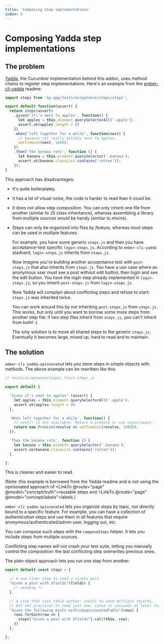 ```yaml
---
title: 'Composing step implementations'
index: 4
---
```


# Composing Yadda step implementations

## The problem

[Yadda](https://github.com/acuminous/yadda), the Cucumber implementation behind this addon, uses method chains to register step implementations. Here's an example from the [ember-cli-yadda](https://github.com/albertjan/ember-cli-yadda) readme:

```js
import steps from 'my-app/tests/acceptance/steps/steps';

export default function(assert) {
  return steps(assert)
    .given('it\'s next to apples', function() {
      let apples = this.element.querySelectorAll('.apple');
      assert.ok(apples.length > 0)
    })
    .when('left together for a while', function(next) {
      // bananas rot really quickly next to apples.
      setTimeout(next, 1000);
    })
    .then('the banana rots', function () {
      let banana = this.element.querySelector('.banana');
      assert.ok(banana.classList.contains('rotten'));
    });
}
```

This approach has disadvantages:

* It's quite boilerplatey.
* It has a lot of visual noise, the code is harder to read than it could be.
* It does not allow step composition. You can only inherit one file from another (similar to JS class inheritance), whereas assembling a library from multiple sources would be handy (similar to mixins).
* Steps can only be organized into files *by feature*, whereas most steps can be used in multiple features.
  
    For example, you have some generic `steps.js` and then you have acceptance-test specific `login-steps.js`. According to `ember-cli-yadda` stadnard, `login-steps.js` inherits from `steps.js`.

    Now imagine you're building another accepntance test with `post-steps.js` that also inherits from `steps.js`. You have a use case where an anonymous user must see a post without edit button, then login and see the edit button. You have the login step already implemented in `login-steps.js`, so you inherit `post-steps.js` from  `login-steps.js`.

    Now Yadda will complain about conflicting steps and refuse to start: `steps.js` was inherited twice.

    You can work around this by not inheriting `post-steps.js` from `steps.js`. This works, but only until you want to borrow some more steps from another step file: if two step files inherit from `steps.js`, you can't inherit from both! :(

    The only solution is to move all shared steps to the generic `steps.js`. Eventually it becomes large, mixed up, hard to read and to maintain.



## The solution

`ember-cli-yadda-opinionated` lets you store steps in simple objects with methods. The above example can be rewritten like this:

```js
// tests/acceptance/steps/_fruit-steps.js

export default {

  "Given it's next to apples" (assert) {
    let apples = this.element.querySelectorAll('.apple');
    assert.ok(apples.length > 0)
  },

  'When left together for a while', function() {
    // next() is not available. Return a promise or use async/await.
    return new Promise(resolve => setTimeout(resolve, 1000)); 
  }),

  'Then the banana rots', function () {
    let banana = this.element.querySelector('.banana');
    assert.ok(banana.classList.contains('rotten'));
  },

};
```

This is cleaner and easier to read.

(Note: this example is borrowed from the Yadda readme and is not using the opinionated approach of <LinkTo @route="page" @model="concept/truth">reusable steps</LinkTo> and <LinkTo  @route="page" @model="concept/labels">labels</LinkTo>.)

`ember-cli-yadda-opinionated` lets you organize steps *by topic*, not directly bound to a specific feature. For example, you can have a collection of *authentication* steps and use them in all features that require anonymous/authenticated/admin user, logging out, etc.

You can compose such steps with the `composeSteps` helper. It lets you include steps from multiple sources.

Conflicting step names will not crash your test suite, letting you manually control the composition: the last conflicting step overwrites previous ones.

The plain object approach lets you run one step from another:

```js
export default const steps = {

  // A one-liner step to seed a single post
  "Given a post with $fields"(fields) {
    /* seeding */
  },

  // A step that uses table syntax: useful to seed multiple records,
  // but not practical to seed just one, since it consumes at least four lines of the feature file
  "Given the following posts with\n$opinionatedTable"(rows) {
    rows.forEach(row => {
      steps["Given a post with $fields"].call(this, row);
    })
  },

};
```
